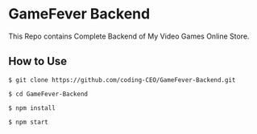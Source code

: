 # GameFever Backend

This Repo contains Complete Backend of My Video Games Online Store.

## How to Use

```
$ git clone https://github.com/coding-CEO/GameFever-Backend.git

$ cd GameFever-Backend

$ npm install

$ npm start
```
